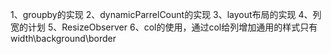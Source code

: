 1、groupby的实现
2、dynamicParrelCount的实现
3、layout布局的实现
4、列宽的计划
5、ResizeObserver
6、col的使用，通过col给列增加通用的样式只有width\background\border